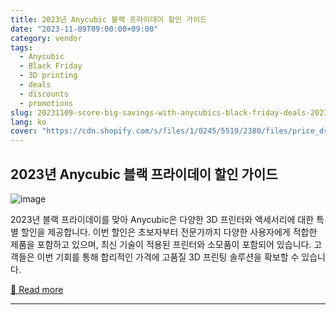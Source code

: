 ```yaml
---
title: 2023년 Anycubic 블랙 프라이데이 할인 가이드
date: "2023-11-09T09:00:00+09:00"
category: vendor
tags:
  - Anycubic
  - Black Friday
  - 3D printing
  - deals
  - discounts
  - promotions
slug: 20231109-score-big-savings-with-anycubics-black-friday-deals-2023
lang: ko
cover: "https://cdn.shopify.com/s/files/1/0245/5519/2380/files/price_drop.png?v=1699439250"
---
```


## 2023년 Anycubic 블랙 프라이데이 할인 가이드
![image](https://cdn.shopify.com/s/files/1/0245/5519/2380/files/price_drop.png?v=1699439250)

2023년 블랙 프라이데이를 맞아 Anycubic은 다양한 3D 프린터와 액세서리에 대한 특별 할인을 제공합니다. 이번 할인은 초보자부터 전문가까지 다양한 사용자에게 적합한 제품을 포함하고 있으며, 최신 기술이 적용된 프린터와 소모품이 포함되어 있습니다. 고객들은 이번 기회를 통해 합리적인 가격에 고품질 3D 프린팅 솔루션을 확보할 수 있습니다.

[🔗 Read more](https://store.anycubic.com/blogs/news/anycubic-black-friday-deals-guide-of-2023)

---